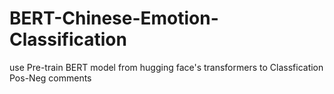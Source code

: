 # BERT-Chinese-Emotion-Classification
use Pre-train BERT model from hugging face's transformers to Classfication Pos-Neg comments
